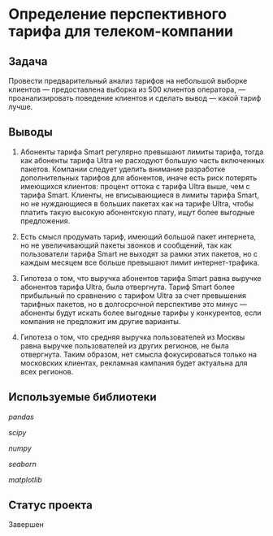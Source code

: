 # Определение перспективного тарифа для телеком-компании

## Задача

Провести предварительный анализ тарифов на небольшой выборке клиентов — предоставлена выборка из 500 клиентов оператора, — проанализировать поведение клиентов и сделать вывод — какой тариф лучше.

## Выводы

1. Абоненты тарифа Smart регулярно превышают лимиты тарифа, тогда как абоненты тарифа Ultra не расходуют большую часть включенных пакетов.
Компании следует уделить внимание разработке дополнительных тарифов для абонентов, иначе есть риск потерять имеющихся клиентов: процент оттока с тарифа Ultra выше, чем с тарифа Smart. Клиенты, не вписывающиеся в лимиты тарифа Smart, но не нуждающиеся в больших пакетах как на тарифе Ultra, чтобы платить такую высокую абонентскую плату, ищут более выгодные предложения.

2. Есть смысл продумать тариф, имеющий большой пакет интернета, но не увеличивающий пакеты звонков и сообщений, так как пользователи тарифа Smart не выходят за рамки этих пакетов, но с каждым месяцем все больше превышают лимит интернет-трафика.

3. Гипотеза о том, что выручка абонентов тарифа Smart равна выручке абонентов тарифа Ultra, была отвергнута.
Тариф Smart более прибыльный по сравнению с тарифом Ultra за счет превышения тарифных пакетов, но в долгосрочной перспективе это минус — абоненты будут искать более выгодные тарифы у конкурентов, если компания не предложит им другие варианты.

4. Гипотеза о том, что средняя выручка пользователей из Москвы равна выручке пользователей из других регионов, не была отвергнута.
Таким образом, нет смысла фокусироваться только на московских клиентах, рекламная кампания будет актуальна для всех регионов.

## Используемые библиотеки
*pandas*

*scipy*

*numpy*

*seaborn*

*matplotlib*

## Статус проекта
Завершен
